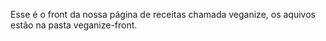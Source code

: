 Esse é o front da nossa página de receitas chamada veganize, os aquivos estão na pasta veganize-front.